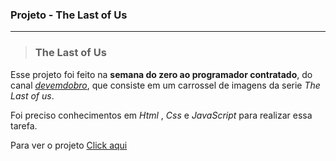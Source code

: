 ### Projeto - The Last of Us

---

>### The Last of Us

Esse projeto foi feito na <strong>semana do zero ao programador contratado</strong>, do canal <a href="https://www.youtube.com/@DevemDobro">_devemdobro_</a>, que consiste em um carrossel de imagens da serie _The Last of us_.

Foi preciso conhecimentos em _Html_ , _Css_ e _JavaScript_ para realizar essa tarefa.

Para ver o projeto <a href="https://glitzdev.github.io/projeto-the-last-of-us/">Click aqui </a>
